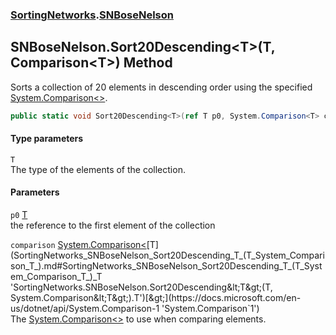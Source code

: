 ### [SortingNetworks](SortingNetworks.md 'SortingNetworks').[SNBoseNelson](SortingNetworks_SNBoseNelson.md 'SortingNetworks.SNBoseNelson')
## SNBoseNelson.Sort20Descending&lt;T&gt;(T, Comparison&lt;T&gt;) Method
Sorts a collection of 20 elements in descending order using the specified [System.Comparison&lt;&gt;](https://docs.microsoft.com/en-us/dotnet/api/System.Comparison-1 'System.Comparison`1').  
```csharp
public static void Sort20Descending<T>(ref T p0, System.Comparison<T> comparison);
```
#### Type parameters
<a name='SortingNetworks_SNBoseNelson_Sort20Descending_T_(T_System_Comparison_T_)_T'></a>
`T`  
The type of the elements of the collection.
  
#### Parameters
<a name='SortingNetworks_SNBoseNelson_Sort20Descending_T_(T_System_Comparison_T_)_p0'></a>
`p0` [T](SortingNetworks_SNBoseNelson_Sort20Descending_T_(T_System_Comparison_T_).md#SortingNetworks_SNBoseNelson_Sort20Descending_T_(T_System_Comparison_T_)_T 'SortingNetworks.SNBoseNelson.Sort20Descending&lt;T&gt;(T, System.Comparison&lt;T&gt;).T')  
the reference to the first element of the collection
  
<a name='SortingNetworks_SNBoseNelson_Sort20Descending_T_(T_System_Comparison_T_)_comparison'></a>
`comparison` [System.Comparison&lt;](https://docs.microsoft.com/en-us/dotnet/api/System.Comparison-1 'System.Comparison`1')[T](SortingNetworks_SNBoseNelson_Sort20Descending_T_(T_System_Comparison_T_).md#SortingNetworks_SNBoseNelson_Sort20Descending_T_(T_System_Comparison_T_)_T 'SortingNetworks.SNBoseNelson.Sort20Descending&lt;T&gt;(T, System.Comparison&lt;T&gt;).T')[&gt;](https://docs.microsoft.com/en-us/dotnet/api/System.Comparison-1 'System.Comparison`1')  
The [System.Comparison&lt;&gt;](https://docs.microsoft.com/en-us/dotnet/api/System.Comparison-1 'System.Comparison`1') to use when comparing elements.
  
